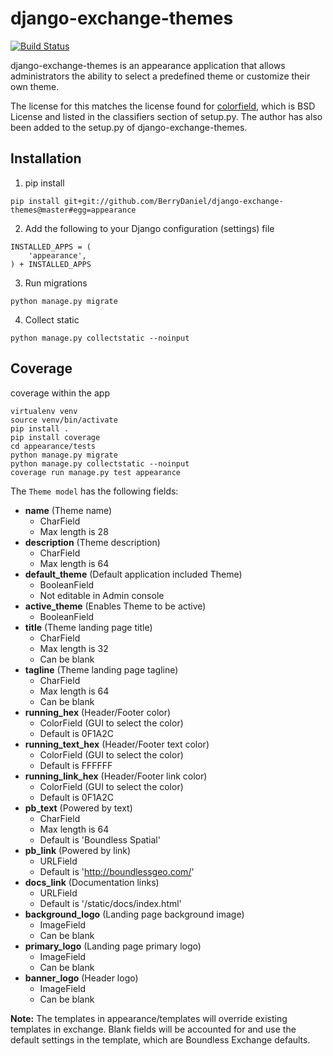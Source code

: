 # django-exchange-themes

[![Build Status](https://travis-ci.org/boundlessgeo/django-exchange-themes.svg?branch=master)](https://travis-ci.org/boundlessgeo/django-exchange-themes)

django-exchange-themes is an appearance application that allows administrators
the ability to select a predefined theme or customize their own theme.

The license for this matches the license found for [colorfield](https://github.com/h3/django-colorfield), which is BSD License and listed in the classifiers section of setup.py. The author has also been added to the setup.py of django-exchange-themes.

## Installation
1. pip install
```
pip install git+git://github.com/BerryDaniel/django-exchange-themes@master#egg=appearance
```
2. Add the following to your Django configuration (settings) file
```
INSTALLED_APPS = (
    'appearance',
) + INSTALLED_APPS
```
3. Run migrations
```
python manage.py migrate
```
4. Collect static
```
python manage.py collectstatic --noinput
```

## Coverage

coverage within the app
```
virtualenv venv
source venv/bin/activate
pip install .
pip install coverage
cd appearance/tests
python manage.py migrate
python manage.py collectstatic --noinput
coverage run manage.py test appearance
```

The `Theme model` has the following fields:

+ __name__ (Theme name)
  + CharField
  + Max length is 28
+ __description__ (Theme description)
  + CharField
  + Max length is 64
+ __default_theme__ (Default application included Theme)
  + BooleanField
  + Not editable in Admin console
+ __active_theme__ (Enables Theme to be active)
  + BooleanField
+ __title__ (Theme landing page title)
  + CharField
  + Max length is 32
  + Can be blank
+ __tagline__ (Theme landing page tagline)
  + CharField
  + Max length is 64
  + Can be blank
+ __running_hex__ (Header/Footer color)
  + ColorField (GUI to select the color)
  + Default is 0F1A2C
+ __running_text_hex__ (Header/Footer text color)
  + ColorField (GUI to select the color)
  + Default is FFFFFF
+ __running_link_hex__ (Header/Footer link color)
  + ColorField (GUI to select the color)
  + Default is 0F1A2C
+ __pb_text__ (Powered by text)
  + CharField
  + Max length is 64
  + Default is 'Boundless Spatial'
+ __pb_link__ (Powered by link)
  + URLField
  + Default is 'http://boundlessgeo.com/'
+ __docs_link__ (Documentation links)
  + URLField
  + Default is '/static/docs/index.html'
+ __background_logo__ (Landing page background image)
  + ImageField
  + Can be blank
+ __primary_logo__ (Landing page primary logo)
  + ImageField
  + Can be blank
+ __banner_logo__ (Header logo)
  + ImageField
  + Can be blank

__Note:__ The templates in appearance/templates will override existing templates in
exchange. Blank fields will be accounted for and use the default settings in the template, which are Boundless Exchange defaults.
